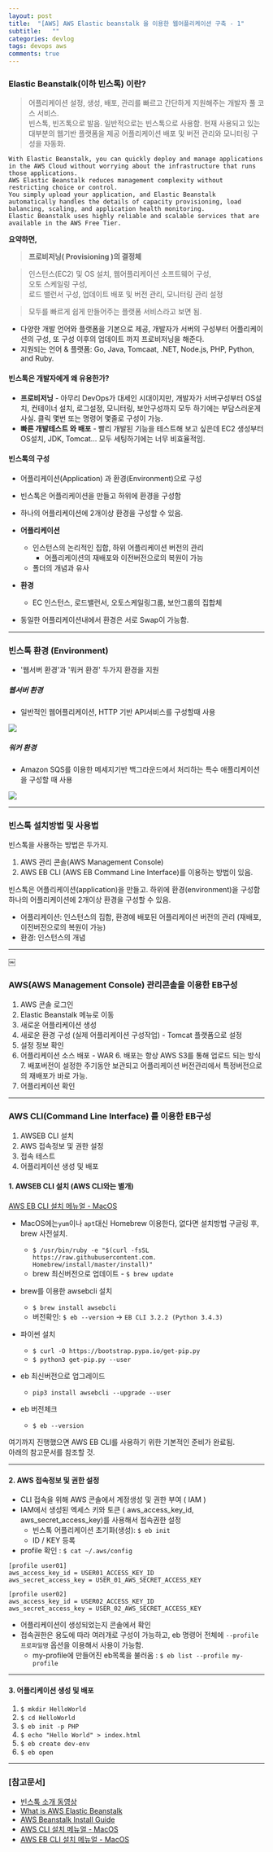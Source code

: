 ```yaml
---
layout: post
title:  "[AWS] AWS Elastic beanstalk 을 이용한 웹어플리케이션 구축 - 1"
subtitle:   ""
categories: devlog
tags: devops aws
comments: true
---
```




### Elastic Beanstalk(이하 빈스톡) 이란?
> 어플리케이션 설정, 생성, 배포, 관리를 빠르고 간단하게 지원해주는 개발자 풀 코스 서비스.   
> 빈스톡, 빈즈톡으로 발음. 일반적으로는 빈스톡으로 사용함.
> 현재 사용되고 있는 대부분의 웹기반 플랫폼을 제공
> 어플리케이션 배포 및 버전 관리와 모니터링 구성을 자동화.


```text
With Elastic Beanstalk, you can quickly deploy and manage applications in the AWS Cloud without worrying about the infrastructure that runs those applications.    
AWS Elastic Beanstalk reduces management complexity without restricting choice or control.    
You simply upload your application, and Elastic Beanstalk automatically handles the details of capacity provisioning, load balancing, scaling, and application health monitoring.    
Elastic Beanstalk uses highly reliable and scalable services that are available in the AWS Free Tier.
```


**요약하면,**

> **프로비저닝( Provisioning )의 결정체**


> 인스턴스(EC2) 및 OS 설치, 
> 웹어플리케이션 소프트웨어 구성,     
> 오토 스케일링 구성,   
> 로드 밸런서 구성,
> 업데이트 배포 및 버전 관리,
> 모니터링 관리 설정   

> 모두를 빠르게 쉽게 만들어주는 플랫폼 서비스라고 보면 됨.

- 다양한 개발 언어와 플랫폼을 기본으로 제공, 개발자가 서버의 구성부터 어플리케이션의 구성, 또 구성 이후의 업데이트 까지 프로비저닝을 해준다.
- 지원되는 언어 & 플랫폼: Go, Java, Tomcaat, .NET, Node.js, PHP, Python, and Ruby.


#### 빈스톡은 개발자에게 왜 유용한가?
- **프로비저닝** - 아무리 DevOps가 대세인 시대이지만, 개발자가 서버구성부터 OS설치, 컨테이너 설치, 로그설정, 모니터링, 보안구성까지 모두 하기에는 부담스러운게 사실. 클릭 몇번 또는 명령어 몇줄로 구성이 가능.
- **빠른 개발테스트 와 배포** - 빨리 개발된 기능을 테스트해 보고 싶은데 EC2 생성부터 OS설치, JDK, Tomcat... 모두 세팅하기에는 너무 비효율적임. 

#### 빈스톡의 구성
- 어플리케이션(Application) 과 환경(Environment)으로 구성
- 빈스톡은 어플리케이션을 만들고 하위에 환경을 구성함   
- 하나의 어플리케이션에 2개이상 환경을 구성할 수 있음.

- **어플리케이션**
	- 인스턴스의 논리적인 집합, 하위 어플리케이션 버전의 관리    
        - 어플리케이션의 재배포와 이전버전으로의 복원이 가능
	- 폴더의 개념과 유사
- **환경**
	- EC 인스턴스, 로드밸런서, 오토스케일링그룹, 보안그룹의 집합체
	
- 동일한 어플리케이션내에서 환경은 서로 Swap이 가능함.

---

### 빈스톡 환경 (Environment)
- '웹서버 환경'과 '워커 환경' 두가지 환경을 지원

##### 웹서버 환경
- 일반적인 웹어플리케이션, HTTP 기반 API서비스를 구성할때 사용

![](https://docs.aws.amazon.com/elasticbeanstalk/latest/dg/images/aeb-architecture2.png)


##### 워커 환경
-  Amazon SQS를 이용한 메세지기반 백그라운드에서 처리하는 특수 애플리케이션을 구성할 때 사용

![](https://docs.aws.amazon.com/elasticbeanstalk/latest/dg/images/aeb-architecture_worker.png)

---

### 빈스톡 설치방법 및 사용법

빈스톡을 사용하는 방법은 두가지.   

1. AWS 관리 콘솔(AWS Management Console)
2. AWS EB CLI (AWS EB Command Line Interface)를 이용하는 방법이 있음.


빈스톡은 어플리케이션(application)을 만들고. 하위에 환경(environment)을 구성함 하나의 어플리케이션에 2개이상 환경을 구성할 수 있음.

- 어플리케이션: 인스턴스의 집합, 환경에 배포된 어플리케이션 버전의 관리 (재배포, 이전버전으로의 복원이 가능)
- 환경: 인스턴스의 개념 

---

￼
### AWS(AWS Management Console) 관리콘솔을 이용한 EB구성


1. AWS 콘솔 로그인
2. Elastic Beanstalk 메뉴로 이동
3. 새로운 어플리케이션 생성
4. 새로운 환경 구성 (실제 어플리케이션 구성작업) - Tomcat 플랫폼으로 설정
5. 설정 정보 확인 
5. 어플리케이션 소스 배포 - WAR
	6. 배포는 항상 AWS S3를 통해 업로드 되는 방식
	7. 배포버전이 설정한 주기동안 보관되고 어플리케이션 버전관리에서 특정버전으로의 재배포가 바로 가능.
6. 어플리케이션 확인

---

### AWS CLI(Command Line Interface) 를 이용한 EB구성


1. AWSEB CLI 설치
2. AWS 접속정보 및 권한 설정
3. 접속 테스트 
4. 어플리케이션 생성 및 배포


#### 1. AWSEB CLI 설치 (AWS CLI와는 별개)
[AWS EB CLI 설치 메뉴얼 - MacOS](https://docs.aws.amazon.com/elasticbeanstalk/latest/dg/eb-cli3-install-osx.html)

- MacOS에는`yum`이나 `apt`대신 Homebrew 이용한다, 없다면 설치방법 구글링 후, brew 사전설치. 
  - `$ /usr/bin/ruby -e "$(curl -fsSL https://raw.githubusercontent.com. Homebrew/install/master/install)"`
  - brew 최신버전으로 업데이트 - `$ brew update`

- brew를 이용한 awsebcli 설치
  - `$ brew install awsebcli`
  - 버전확인: `$ eb --version` -> `EB CLI 3.2.2 (Python 3.4.3)`

- 파이썬 설치
  - `$ curl -O https://bootstrap.pypa.io/get-pip.py`
  - `$ python3 get-pip.py --user`
  
- eb 최신버전으로 업그레이드
  - `pip3 install awsebcli --upgrade --user`
- eb 버전체크
  - `$ eb --version`


여기까지 진행했으면 AWS EB CLI를 사용하기 위한 기본적인 준비가 완료됨.   
아래의 참고문서를 참조할 것.

---

#### 2. AWS 접속정보 및 권한 설정

- CLI 접속을 위해 AWS 콘솔에서 계정생성 및 권한 부여 ( IAM )
- IAM에서 생성된 엑세스 키와 토큰 ( aws_access_key_id, aws_secret_access_key)를 사용해서 접속권한 설정
	- 빈스톡 어플리케이션 초기화(생성): `$ eb init`
	- ID / KEY 등록
- profile 확인 : `$ cat ~/.aws/config`


```
[profile user01]
aws_access_key_id = USER01_ACCESS_KEY_ID
aws_secret_access_key = USER_01_AWS_SECRET_ACCESS_KEY

[profile user02]
aws_access_key_id = USER02_ACCESS_KEY_ID
aws_secret_access_key = USER_02_AWS_SECRET_ACCESS_KEY
```


- 어플리케이션이 생성되었는지 콘솔에서 확인
- 접속권한은 용도에 따라 여러개로 구성이 가능하고, eb 명령어 전체에 `--profile 프로파일명` 옵션을 이용해서 사용이 가능함.
	- my-profile에 만들어진 eb목록을 불러옴 : `$ eb list --profile my-profile`
	

---

#### 3. 어플리케이션 생성 및 배포

1. `$ mkdir HelloWorld`
2. `$ cd HelloWorld`
3. `$ eb init -p PHP`
4. `$ echo "Hello World" > index.html`
5. `$ eb create dev-env`
6. `$ eb open`

---

### [참고문서]


- [빈스톡 소개 동영상](https://www.youtube.com/watch?time_continue=18&v=SrwxAScdyT0)
- [What is AWS Elastic Beanstalk](https://docs.aws.amazon.com/elasticbeanstalk/latest/dg/Welcome.html)
- [AWS Beanstalk Install Guide](https://docs.aws.amazon.com/elasticbeanstalk/latest/dg/eb-cli3-install-osx.html)
- [AWS CLI 설치 메뉴얼 - MacOS](https://docs.aws.amazon.com/ko_kr/cli/latest/userguide/cli-install-macos.html)
- [AWS EB CLI 설치 메뉴얼 - MacOS](https://docs.aws.amazon.com/elasticbeanstalk/latest/dg/eb-cli3-install-osx.html)